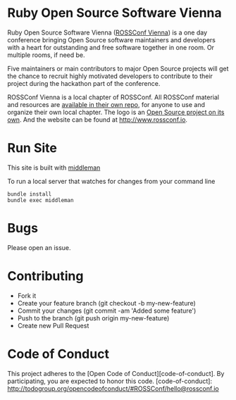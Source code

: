 Ruby Open Source Software Vienna
=========
Ruby Open Source Software Vienna ([ROSSConf Vienna](http://rossconf.io)) is a one day conference bringing Open Source software maintainers and developers with a heart for outstanding and free software together in one room. Or multiple rooms, if need be.  

Five maintainers or main contributors to major Open Source projects will get the chance to recruit highly motivated developers to contribute to their project during the hackathon part of the conference.

ROSSConf Vienna is a local chapter of ROSSConf. All ROSSConf material and resources are [available in their own repo](https://github.com/rossconf/organizers-toolkit), for anyone to use and organize their own local chapter. The logo is an [Open Source project on its own](https://github.com/rossconf/logo/blob/master/README.md). And the website can be found at http://www.rossconf.io.

Run Site
=========

This site is built with [middleman](http://middlemanapp.com)

To run a local server that watches for changes from your command line

```
bundle install  
bundle exec middleman
```

Bugs
=========
Please open an issue.

Contributing
=========

- Fork it
- Create your feature branch (git checkout -b my-new-feature)
- Commit your changes (git commit -am 'Added some feature')
- Push to the branch (git push origin my-new-feature)
- Create new Pull Request

Code of Conduct
=========

This project adheres to the [Open Code of Conduct][code-of-conduct]. By participating, you are expected to honor this code.
[code-of-conduct]: http://todogroup.org/opencodeofconduct/#ROSSConf/hello@rossconf.io
